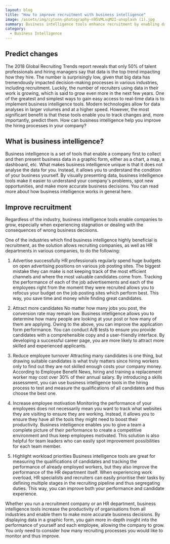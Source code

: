 ```yaml
---
layout: blog
title: "How to improve recruitment with business intelligence"
image: /assets/img/cytonn-photography-n95VMLxqM2I-unsplash (1).jpg
summary: Business intelligence tools enhance recruitment by enabling data-driven decisions, improving candidate attraction, reducing turnover, and increasing employee motivation and productivity.
category:
  - Business Intelligence 
---
```


## Predict changes
The 2018 Global Recruiting Trends report reveals that only 50% of talent professionals and hiring managers say that data is the top trend impacting how they hire. The number is surprisingly low, given that big data has tremendously impacted decision-making processes in various industries, including recruitment. Luckily, the number of recruiters using data in their work is growing, which is said to grow even more in the next few years. One of the greatest and simplest ways to gain easy access to real-time data is to implement business intelligence tools. Modern technologies allow for data analyses in larger volumes and at a higher speed. However, the most significant benefit is that these tools enable you to track changes and, more importantly, predict them. How can business intelligence help you improve the hiring processes in your company?

## What is business intelligence?
Business intelligence is a set of tools that enable a company first to collect and then present business data in a graphic form, either as a chart, a map, a dashboard, etc. What makes business intelligence unique is that it does not analyse the data for you. Instead, it allows you to understand the condition of your business yourself. By visually presenting data, business intelligence tools make it easier to understand your company's problems, spot new opportunities, and make more accurate business decisions. You can read more about how business intelligence works in general here. 

## Improve recruitment
Regardless of the industry, business intelligence tools enable companies to grow, especially when experiencing stagnation or dealing with the consequences of wrong business decisions.

One of the industries which find business intelligence highly beneficial is recruitment, as the solution allows recruiting companies, as well as HR departments in various companies, to do the following:

 1. Advertise successfully
HR professionals regularly spend huge budgets on open advertising positions on various job posting sites. The biggest mistake they can make is not keeping track of the most efficient channels and where the most valuable candidates come from. Tracking the performance of each of the job advertisements and each of the employees right from the moment they were recruited allows you to refocus your budget on the job posting sites which perform best. This way, you save time and money while finding great candidates.

 2. Attract more candidates
No matter how many jobs you post, the conversion rate may remain low. Business intelligence allows you to determine how many people are looking at your post or how many of them are applying. Owing to the above, you can improve the application form performance. You can conduct A/B tests to ensure you provide candidates with a comprehensible copy and a user-friendly interface. By developing a successful career page, you are more likely to attract more skilled and experienced applicants.

 3. Reduce employee turnover
Attracting many candidates is one thing, but drawing suitable candidates is what truly matters since hiring workers only to find out they are not skilled enough costs your company money. According to Employee Benefit News, hiring and training a replacement worker may cost over 30% of their annual salary. By introducing a skills assessment, you can use business intelligence tools in the hiring process to test and measure the qualifications of all candidates and thus choose the best one.

 4. Increase employee motivation
Monitoring the performance of your employees does not necessarily mean you want to track what websites they are visiting to ensure they are working. Instead, it allows you to ensure they have all the tools they might need to boost their productivity. Business intelligence enables you to give a team a complete picture of their performance to create a competitive environment and thus keep employees motivated. This solution is also helpful for team leaders who can easily spot improvement possibilities for each team member.

 5. Highlight workload priorities
Business intelligence tools are great for measuring the qualifications of candidates and tracking the performance of already employed workers, but they also improve the performance of the HR department itself. When experiencing work overload, HR specialists and recruiters can easily prioritise their tasks by defining multiple stages in the recruiting pipeline and thus segregating duties. This way, you can improve both your performance and candidate experience.

Whether you run a recruitment company or an HR department, business intelligence tools increase the productivity of organisations from all industries and enable them to make more accurate business decisions. By displaying data in a graphic form, you gain more in-depth insight into the performance of yourself and each employee, allowing the company to grow. You only need to consider how many recruiting processes you would like to monitor and thus improve.
